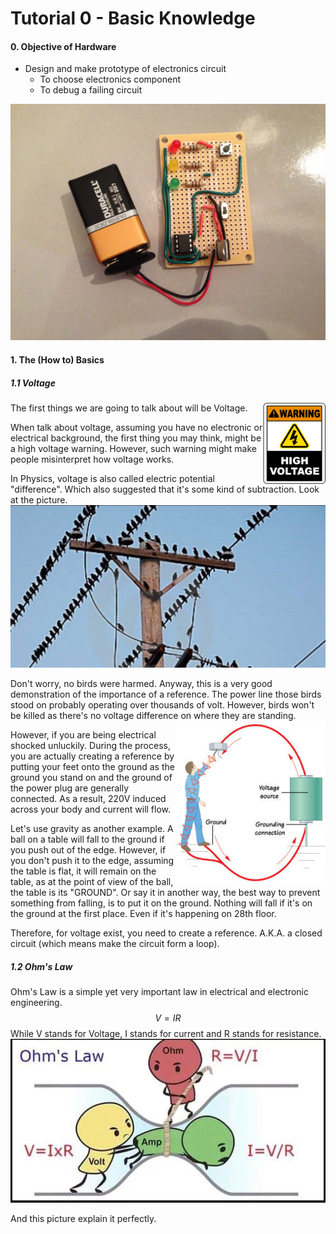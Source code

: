 # Tutorial 0 - Basic Knowledge

#### 0. Objective of Hardware

+ Design and make prototype of electronics circuit
    - To choose electronics component
    - To debug a failing circuit

![perf board attiny](assets\FLF0LQLHEBNH7UI.LARGE.jpg)



#### 1. The (How to) Basics

##### 1.1 Voltage

<img align="right" width="100" height="130" src=".\assets\E3444-1564765376829.png">The first things we are going to talk about will be Voltage. 

When talk about voltage, assuming you have no electronic or electrical background, the first thing you may think, might be a high voltage warning. However, such warning might make people misinterpret how voltage works.

In Physics, voltage is also called electric potential "difference". Which also suggested that it's some kind of subtraction. Look at the picture. ![bird power line](assets\Screenshot_20190204-082427_Gallery.jpg)

Don't worry, no birds were harmed. Anyway, this is a very good demonstration of the importance of a reference. The power line those birds stood on probably operating over thousands of volt. However, birds won't be killed as there's no voltage difference on where they are standing.<img align="right" width="240" height="260" src=".\assets\avoidshocks016.jpg">

However, if you are being electrical shocked unluckily. During the process, you are actually creating a reference by putting your feet onto the ground as the ground you stand on and the ground of the power plug are generally connected. As a result, 220V induced across your body and current will flow.

Let's use gravity as another example. A ball on a table will fall to the ground if you push out of the edge. However, if you don't push it to the edge, assuming the table is flat, it will remain on the table, as at the point of view of the ball, the table is its "GROUND". Or say it in another way, the best way to prevent something from falling, is to put it on the ground. Nothing will fall if it's on the ground at the first place. Even if it's happening on 28th floor.

Therefore, for voltage exist, you need to create a reference. A.K.A. a closed circuit (which means make the circuit form a loop).

##### 1.2 Ohm's Law

Ohm's Law is a simple yet very important law in electrical and electronic engineering.
$$
V = IR
$$
While V stands for Voltage, I stands for current and R stands for resistance.![ohm's law](assets\zi3yac7jkxj21.jpg)

And this picture explain it perfectly.

